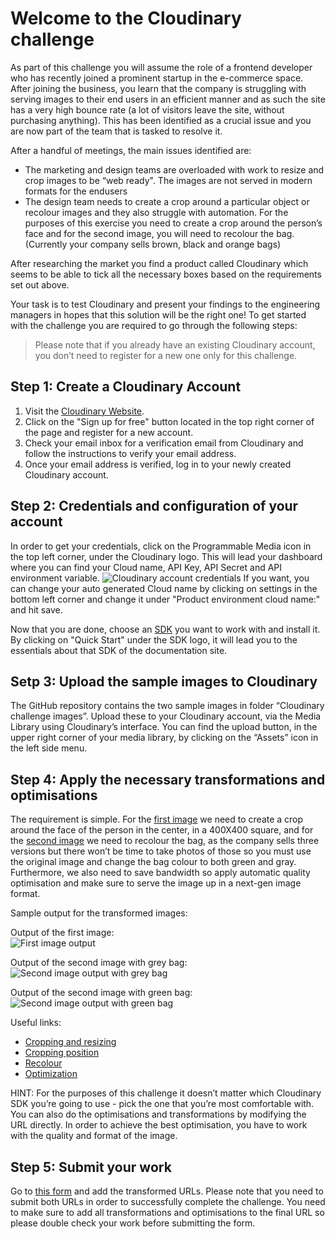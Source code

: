 # Welcome to the Cloudinary challenge

As part of this challenge you will assume the role of a frontend developer who has recently joined a prominent startup in the e-commerce space. After joining the business, you learn that the company is struggling with serving images to their end users in an efficient manner and as such the site has a very high bounce rate (a lot of visitors leave the site, without purchasing anything). This has been identified as a crucial issue and you are now part of the team that is tasked to resolve it.

After a handful of meetings, the main issues identified are:

- The marketing and design teams are overloaded with work to resize and crop images to be “web ready". The images are not served in modern formats for the endusers
- The design team needs to create a crop around a particular object or recolour images and they also struggle with automation. For the purposes of this exercise you need to create a crop around the person’s face and for the second image, you will need to recolour the bag. (Currently your company sells brown, black and orange bags)


After researching the market you find a product called Cloudinary which seems to be able to tick all the necessary boxes based on the requirements set out above.

Your task is to test Cloudinary and present your findings to the engineering managers in hopes that this solution will be the right one! 
To get started with the challenge you are required to go through the following steps:

> Please note that if you already have an existing Cloudinary account, you don’t need to register for a new one only for this challenge.


## Step 1: Create a Cloudinary Account

1. Visit the [Cloudinary Website](https://cloudinary.com).
2. Click on the "Sign up for free" button located in the top right corner of the page and register for a new account.
3. Check your email inbox for a verification email from Cloudinary and follow the instructions to verify your email address.
4. Once your email address is verified, log in to your newly created Cloudinary account.


## Step 2: Credentials and configuration of your account

In order to get your credentials, click on the Programmable Media icon in the top left corner, under the Cloudinary logo.
This will lead your dashboard where you can find your Cloud name, API Key, API Secret and API environment variable. 
![Cloudinary account credentials](https://cloudinary-res.cloudinary.com/image/upload/bo_1px_solid_gray/f_auto/q_auto/dpr_2,w_650/docs/prod_env_credentials.png)
If you want, you can change your auto generated Cloud name by clicking on settings in the bottom left corner and change it under "Product environment cloud name:" and hit save.

Now that you are done, choose an [SDK](https://cloudinary.com/documentation/cloudinary_sdks) you want to work with and install it. By clicking on "Quick Start" under the SDK logo, it will lead you to the essentials about that SDK of the documentation site.

## Setp 3: Upload the sample images to Cloudinary

The GitHub repository contains the two sample images in folder “Cloudinary challenge images”. Upload these to your Cloudinary account, via the Media Library using Cloudinary’s interface. You can find the upload button, in the upper right corner of your media library, by clicking on the “Assets” icon in the left side menu.

## Step 4: Apply the necessary transformations and optimisations

The requirement is simple. For the [first image](https://images.unsplash.com/photo-1495366691023-cc4eadcc2d7e?w=900&auto=format&fit=crop&q=60&ixlib=rb-4.0.3&ixid=M3wxMjA3fDB8MHxzZWFyY2h8OTF8fHBlcnNvbnxlbnwwfHwwfHx8MA%3D%3D) we need to create a crop around the face of the person in the center, in a 400X400 square, and for the [second image](https://images.unsplash.com/photo-1610152564587-03771716da38?w=900&auto=format&fit=crop&q=60&ixlib=rb-4.0.3&ixid=M3wxMjA3fDB8MHxzZWFyY2h8NHx8d29tYW4lMjB3aXRoJTIwYmFnfGVufDB8fDB8fHww) we need to recolour the bag, as the company sells three versions but there won’t be time to take photos of those so you must use the original image and change the bag colour to both green and gray.
Furthermore, we also need to save bandwidth so apply automatic quality optimisation and make sure to serve the image up in a next-gen image format.

Sample output for the transformed images:

Output of the first image:\
![First image output](https://res.cloudinary.com/balazs/image/upload/v1713441346/Cloudinary%20Challenge/photo-1495366691023-cc4eadcc2d7e_eolq2v_rzaekf.webp)

Output of the second image with grey bag:\
![Second image output with grey bag](https://res.cloudinary.com/balazs/image/upload/c_fit,w_400,h_400/v1713441347/Cloudinary%20Challenge/gabrielle-henderson-IuGQoHIp8LY-unsplash_xv4jr3_iyq7a6.jpg)

Output of the second image with green bag:\
![Second image output with green bag](https://res.cloudinary.com/balazs/image/upload/c_fit,w_400,h_400/v1713441346/Cloudinary%20Challenge/gabrielle-henderson-IuGQoHIp8LY-unsplash_xv4jr3-2_dppbes.jpg)

Useful links:

- [Cropping and resizing](https://cloudinary.com/documentation/resizing_and_cropping)
- [Cropping position](https://cloudinary.com/documentation/resizing_and_cropping#example_3_crop_an_image_to_keep_only_the_face)
- [Recolour](https://cloudinary.com/documentation/effects_and_artistic_enhancements#generative_recolor)
- [Optimization](https://cloudinary.com/documentation/image_optimization)

  
HINT:
For the purposes of this challenge it doesn’t matter which Cloudinary SDK you’re going to use - pick the one that you’re most comfortable with. You can also do the optimisations and transformations by modifying the URL directly.
In order to achieve the best optimisation, you have to work with the quality and format of the image.


## Step 5: Submit your work

Go to [this form](https://forms.gle/XAJEgTvKL4tjKh9w8) and add the transformed URLs.
Please note that you need to submit both URLs in order to successfully complete the challenge. You need to make sure to add all transformations and optimisations to the final URL so please double check your work before submitting the form.



